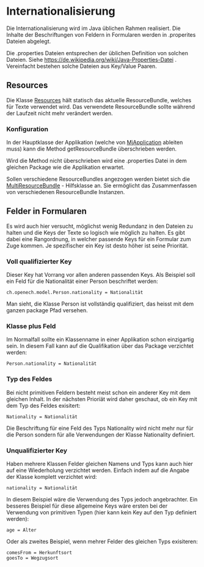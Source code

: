 # Internationalisierung #

Die Internationalisierung wird im Java üblichen Rahmen realisiert.
Die Inhalte der Beschriftungen von Feldern in Formularen werden in .properites
Dateien abgelegt.

Die .properties Dateien entsprechen der üblichen Definition von solchen
Dateien. Siehe https://de.wikipedia.org/wiki/Java-Properties-Datei .
Vereinfacht bestehen solche Dateien aus Key/Value Paaren.

## Resources ##

Die Klasse [Resources](https://code.google.com/p/minimal-j/source/browse/Minimal-J/src/main/java/org/minimalj/util/resources/Resources.java) hält statisch das aktuelle ResourceBundle, welches für Texte
verwendet wird. Das verwendete ResourceBundle sollte während der Laufzeit nicht
mehr verändert werden.

### Konfiguration ###

In der Hauptklasse der Applikation (welche von [MjApplication](https://code.google.com/p/minimal-j/source/browse/Minimal-J/src/main/java/org/minimalj/application/MjApplication.java) ableiten muss) kann
die Method getResourceBundle überschrieben werden.

Wird die Method nicht überschrieben wird eine .properties Datei in dem gleichen
Package wie die Applikation erwartet.

Sollen verschiedene ResourceBundles angezogen werden bietet sich die
[MultiResourceBundle](https://code.google.com/p/minimal-j/source/browse/Minimal-J/src/main/java/org/minimalj/util/MultiResourceBundle.java) - Hilfsklasse an. Sie ermöglicht das Zusammenfassen von
verschiedenen ResourceBundle Instanzen.

## Felder in Formularen ##

Es wird auch hier versucht, möglichst wenig Redundanz in den Dateien zu halten
und die Keys der Texte so logisch wie möglich zu halten. Es gibt dabei
eine Rangordnung, in welcher passende Keys für ein Formular zum Zuge kommen.
Je spezifischer ein Key ist desto höher ist seine Priorität.

### Voll qualifizierter Key ###

Dieser Key hat Vorrang vor allen anderen passenden Keys. Als Beispiel soll
ein Feld für die Nationalität einer Person beschriftet werden:

```
ch.openech.model.Person.nationality = Nationalität
```

Man sieht, die Klasse Person ist vollständig qualifiziert, das heisst mit dem
ganzen package Pfad versehen.

### Klasse plus Feld ###

Im Normalfall sollte ein Klassenname in einer Applikation schon einzigartig
sein. In diesem Fall kann auf die Qualifikation über das Package verzichtet
werden:

```
Person.nationality = Nationalität
```

### Typ des Feldes ###

Bei nicht primitiven Feldern besteht meist schon ein anderer Key mit dem
gleichen Inhalt. In der nächsten Prioriät wird daher geschaut, ob ein Key
mit dem Typ des Feldes exisitert:

```
Nationality = Nationalität
```

Die Beschriftung für eine Feld des Typs Nationality wird nicht mehr
nur für die Person sondern für alle Verwendungen der Klasse Nationality definiert.

### Unqualifizierter Key ###

Haben mehrere Klassen Felder gleichen Namens und Typs kann auch hier auf eine
Wiederholung verzichtet werden. Einfach indem auf die Angabe der Klasse
komplett verzichtet wird:

```
nationality = Nationalität
```

In diesem Beispiel wäre die Verwendung des Typs jedoch angebrachter. Ein besseres
Beispiel für diese allgemeine Keys wäre ersten bei der Verwendung von primitiven
Typen (hier kann kein Key auf den Typ definiert werden):

```
age = Alter
```

Oder als zweites Beispiel, wenn mehrer Felder des gleichen Typs exisiteren:

```
comesFrom = Herkunftsort
goesTo = Wegzugsort
```

